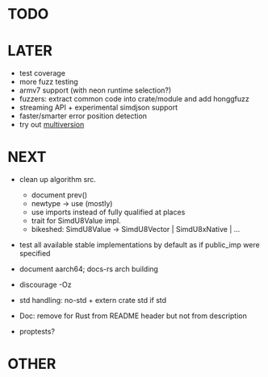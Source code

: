 # TODO

# LATER
* test coverage
* more fuzz testing
* armv7 support (with neon runtime selection?)
* fuzzers: extract common code into crate/module and add honggfuzz
* streaming API + experimental simdjson support
* faster/smarter error position detection
* try out [multiversion](https://docs.rs/multiversion/0.6.1/multiversion/)

# NEXT
* clean up algorithm src.
  * document prev()
  * newtype -> use (mostly)
  * use imports instead of fully qualified at places
  * trait for SimdU8Value impl.
  * bikeshed: SimdU8Value -> SimdU8Vector | SimdU8xNative | ...

* test all available stable implementations by default as if public_imp were specified
* document aarch64; docs-rs arch building
* discourage -Oz
* std handling: no-std + extern crate std if std
* Doc: remove for Rust from README header but not from description
* proptests?

# OTHER
